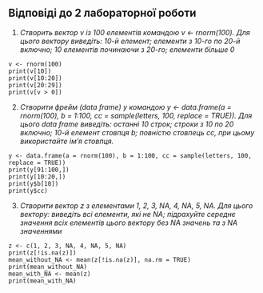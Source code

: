 ## Відповіді до 2 лабораторної роботи

1. _Створить вектор v із 100 елементів командою v <- rnorm(100). Для цього вектору виведіть: 10-й елемент; елементи з 10-го по 20-й включно; 10  елементів починаючи з 20-го; елементи більше 0_
```
v <- rnorm(100)
print(v[10])
print(v[10:20])
print(v[20:29])
print(v[v > 0])
```

2. _Створити фрейм (data frame) y командою y <- data.frame(a = rnorm(100), b  = 1:100, cc = sample(letters, 100, replace = TRUE)). Для цього data frame виведіть: останні 10 строк; строки з 10 по 20 включно; 10-й елемент стовпця b; повністю стовпець cc, при цьому використайте ім’я стовпця._
```
y <- data.frame(a = rnorm(100), b = 1:100, cc = sample(letters, 100, replace = TRUE))
print(y[91:100,])
print(y[10:20,])
print(y$b[10])
print(y$cc)
```

3. _Створити вектор z з елементами 1, 2, 3, NA, 4, NA, 5, NA. Для цього вектору: виведіть всі елементи, які не NA; підрахуйте середнє значення всіх елементів цього вектору без NA значень та з NA значеннями_
```
z <- c(1, 2, 3, NA, 4, NA, 5, NA)
print(z[!is.na(z)])
mean_without_NA <- mean(z[!is.na(z)], na.rm = TRUE)
print(mean_without_NA)
mean_with_NA <- mean(z)
print(mean_with_NA)
```
